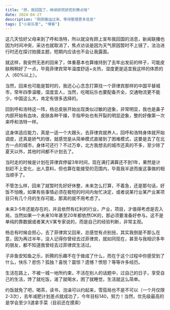 ```yaml
---
title: "昂，我回国了，继续研究研究折腾点啥"
date: 2024-04-27
description: "刚刚搬运过来，等待整理更多信息"
tags: ["小吴乐意", "博客"]
---
```


这几天恰好父母来到了呼和浩特，所以就没有顾上宣布我回国的消息，新闻联播也因为时间冲突，采访也就取消了，焦点访谈是因为天气原因暂时不上镜了，法治进行时还在探讨拍摄主题，短期内应该也不会让我露面。

就这样，我安然无恙的回来了，体重基本也算维持到了去年出发前的样子，可能皮肤稍稍好了一点，毕竟菲律宾常年温度舒适+炎热，湿度更是适宜我这样的体质的人（60%以上）。

当然，回来也可能是暂时的，我还心心念念打算找一个菲律宾那样的中国平替城市，常年四季温暖，湿度宜人，当然，吃喝玩乐也要配备齐全，交通物流更不能少，中国这么大，肯定有很多选择的。

回到呼和浩特这一阵，杨总皮肤开始出现类似过敏的迹象，非常明显，我也是鼻子内部开始有血块，皮肤各种干燥，手指甲处也有开裂的明显迹象，整的好像第一次来呼和浩特一样。

这身体适应能力，真是一适一个大跟头，去菲律宾就养人，回呼和浩特身体就开始调皮，还真是娇气的很，就感觉是从简单模式直接到了困难模式，这要是去了在北方一点的城市，身体可还行？不过万幸，北方我想去的城市还真的不多，至少除了夏天以外，其他时间都不计划去了。

当时走的时候是计划在菲律宾停留3年时间，现在满打满算还不到1年，果然是计划赶不上变化，出人意料，但也算在能接受的范围内，毕竟我半途而废这事做的相当顺手了。

不管怎么样，回来了就暂时先好好休整，未来怎么打算，不着急，还是那句话，好饭不怕晚，如果有些事情必须在极短的时间内匆忙决定，或者说某行业某产业某项目只有几个月的生存可能，那真的就不用考虑了。

未来3-5年还能存在的，并且依然有红利的行业，产业，项目，才值得考虑是否入局，当然如果一个未来10年甚至20年都依然OK的，那必须要准备好参与。这不是单纯的靠数据或者某大V某专家说的，而是自己的经验判断，非常主观。

杨总有时候会担心，去了菲律宾又回来，总感觉有点别扭，其实我倒是不那么在意，因为再过半年，没人记得你曾经去过菲律宾，就如同现在，甚至与我相识多年的朋友，都不知道我曾经去过菲律宾生活过。

子非鱼安知鱼之乐，折腾的乐趣不在于做成了什么，而在于这个过程中你感受到了什么，快乐？悲伤？孤独？喜悦？震惊？遗憾？愤怒？等等许多经历。

生活在路上，不被一城一地所约束，不活在别人的话题中，过自己的日子，享受自己的生活，馋了就吃饭，渴了就喝水，困了就睡觉，生活就这么简单。

约饭就免了吧，喝茶，读书，泡澡可以约起来，雪茄局也不是不可以（一个月仅限2-3次），去年减肥计划差点就成功了，今年目标140，努力！当然，优先级最高的是学会至少3道拿手菜（目前还在摸索）
